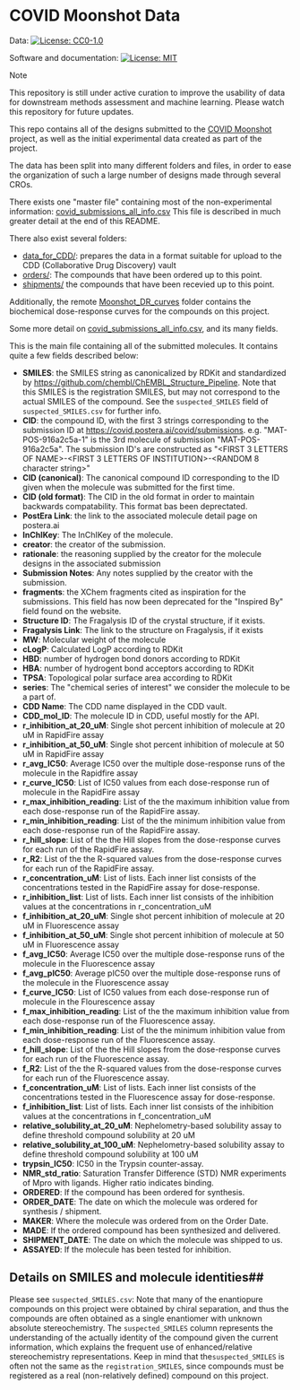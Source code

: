 # COVID Moonshot Data

Data: [![License: CC0-1.0](https://licensebuttons.net/l/zero/1.0/80x15.png)](http://creativecommons.org/publicdomain/zero/1.0/)

Software and documentation: [![License: MIT](https://img.shields.io/badge/License-MIT-yellow.svg)](https://opensource.org/licenses/MIT)

> [!NOTE]  
> This repository is still under active curation to improve the usability of data for downstream methods assessment and machine learning. Please watch this repository for future updates.

This repo contains all of the designs submitted to the [COVID Moonshot](https://covid.postera.ai/covid) project, as well as the initial experimental data created as part of the project.

The data has been split into many different folders and files, in order to ease the organization of such a large number of designs made through several CROs.

There exists one "master file" containing most of the non-experimental information: [covid_submissions_all_info.csv](https://github.com/mc-robinson/COVID_moonshot_submissions/blob/master/covid_submissions_all_info.csv) This file is described in much greater detail at the end of this README.

There also exist several folders:
- [data_for_CDD/](https://github.com/mc-robinson/COVID_moonshot_submissions/tree/master/data_for_CDD): prepares the data in a format suitable for upload to the CDD (Collaborative Drug Discovery) vault
- [orders/](https://github.com/mc-robinson/COVID_moonshot_submissions): The compounds that have been ordered up to this point.
- [shipments/](https://github.com/mc-robinson/COVID_moonshot_submissions/tree/master/shipments_data) the compounds that have been recevied up to this point.

Additionally, the remote [Moonshot_DR_curves](https://drive.google.com/drive/folders/1qhhDSImiu2f-5IiI0sI5OfSTxeM8JQ2A?usp=share_link) folder contains the biochemical dose-response curves for the compounds on this project.

Some more detail on [covid_submissions_all_info.csv](https://github.com/mc-robinson/COVID_moonshot_submissions/blob/master/covid_submissions_all_info.csv), and its many fields.

This is the main file containing all of the submitted molecules. It contains quite a few fields described below:
- **SMILES**: the SMILES string as canonicalized by RDKit and standardized by https://github.com/chembl/ChEMBL_Structure_Pipeline. Note that this SMILES is the registration SMILES, but may not correspond to the actual SMILES of the compound. See the `suspected_SMILES` field of `suspected_SMILES.csv` for further info.
- **CID**: the compound ID, with the first 3 strings corresponding to the submission ID at https://covid.postera.ai/covid/submissions. 
       e.g. "MAT-POS-916a2c5a-1" is the 3rd molecule of submission "MAT-POS-916a2c5a". 
       The submission ID's are constructed as "<FIRST 3 LETTERS OF NAME>-<FIRST 3 LETTERS OF INSTITUTION>-<RANDOM 8 character string>"
- **CID (canonical)**: The canonical compound ID corresponding to the ID given when the       molecule was submitted for the first time. 
- **CID (old format)**: The CID in the old format in order to maintain backwards compatability. This format bas been deprectated.
- **PostEra Link**: the link to the associated molecule detail page on postera.ai
- **InChIKey**: The InChIKey of the molecule.
- **creator**: the creator of the submission. 
- **rationale**: the reasoning supplied by the creator for the molecule designs in the 
associated submission
- **Submission Notes**: Any notes supplied by the creator with the submission.
- **fragments**: the XChem fragments cited as inspiration for the submissions. This field has now been deprecated for the "Inspired By" field found on the website.
- **Structure ID**: The Fragalysis ID of the crystal structure, if it exists. 
- **Fragalysis Link**: The link to the structure on Fragalysis, if it exists
- **MW**: Molecular weight of the molecule
- **cLogP**: Calculated LogP according to RDKit
- **HBD**: number of hydrogen bond donors according to RDKit
- **HBA**: number of hydrogent bond acceptors according to RDKit
- **TPSA**: Topological polar surface area according to RDKit
- **series**: The "chemical series of interest" we consider the molecule to be a part of.
- **CDD Name**: The CDD name displayed in the CDD vault.
- **CDD_mol_ID**: The molecule ID in CDD, useful mostly for the API.
- **r_inhibition_at_20_uM**: Single shot percent inhibition of molecule at 20 uM in RapidFire assay
- **r_inhibition_at_50_uM**: Single shot percent inhibition of molecule at 50 uM in RapidFire assay
- **r_avg_IC50**: Average IC50 over the multiple dose-response runs of the molecule in the Rapidfire assay
- **r_curve_IC50**: List of IC50 values from each dose-response run of molecule in the RapidFire assay
- **r_max_inhibition_reading**: List of the the maximum inhibition value from each dose-response run of the RapidFire assay.
- **r_min_inhibition_reading**: List of the the minimum inhibition value from each dose-response run of the RapidFire assay.
- **r_hill_slope**: List of the the Hill slopes from the dose-response curves for each run of the RapidFire assay.
- **r_R2**: List of the the R-squared values from the dose-response curves for each run of the RapidFire assay.
- **r_concentration_uM**: List of lists. Each inner list consists of the concentrations tested in the RapidFire assay for dose-response.
- **r_inhibition_list**: List of lists. Each inner list consists of the inhibition values at the concentrations in r_concentration_uM
- **f_inhibition_at_20_uM**: Single shot percent inhibition of molecule at 20 uM in Fluorescence assay
- **f_inhibition_at_50_uM**: Single shot percent inhibition of molecule at 50 uM in Fluorescence assay
- **f_avg_IC50**: Average IC50 over the multiple dose-response runs of the molecule in the Fluorescence assay
- **f_avg_pIC50**: Average pIC50 over the multiple dose-response runs of the molecule in the Fluorescence assay
- **f_curve_IC50**: List of IC50 values from each dose-response run of molecule in the Flourescence assay
- **f_max_inhibition_reading**: List of the the maximum inhibition value from each dose-response run of the Fluorescence assay.
- **f_min_inhibition_reading**: List of the the minimum inhibition value from each dose-response run of the Fluorescence assay.
- **f_hill_slope**: List of the the Hill slopes from the dose-response curves for each run of the Fluorescence assay.
- **f_R2**: List of the the R-squared values from the dose-response curves for each run of the Fluorescence assay.
- **f_concentration_uM**: List of lists. Each inner list consists of the concentrations tested in the Fluorescence assay for dose-response.
- **f_inhibition_list**: List of lists. Each inner list consists of the inhibition values at the concentrations in f_concentration_uM
- **relative_solubility_at_20_uM**: Nephelometry-based solubility assay to define threshold compound solubility at 20 uM
- **relative_solubility_at_100_uM**: Nephelometry-based solubility assay to define threshold compound solubility at 100 uM
- **trypsin_IC50**: IC50 in the Trypsin counter-assay.
- **NMR_std_ratio**: Saturation Transfer Difference (STD) NMR experiments of Mpro with ligands. Higher ratio indicates binding.
- **ORDERED**: If the compound has been ordered for synthesis.
- **ORDER_DATE**: The date on which the molecule was ordered for synthesis / shipment.
- **MAKER**: Where the molecule was ordered from on the Order Date.
- **MADE**: If the ordered compound has been synthesized and delivered.
- **SHIPMENT_DATE**: The date on which the molecule was shipped to us.
- **ASSAYED**: If the molecule has been tested for inhibition.

## Details on SMILES and molecule identities##

Please see `suspected_SMILES.csv`: Note that many of the enantiopure compounds on this project were obtained by chiral separation, and thus the compounds are often obtained as a single enantiomer with unknown absolute stereochemistry. The `suspected_SMILES` column represents the understanding of the actually identity of the compound given the current information, which explains the frequent use of enhanced/relative stereochemistry representations. Keep in mind that the`suspected_SMILES` is often not the same as the `registration_SMILES`, since compounds must be registered as a real (non-relatively defined) compound on this project.

